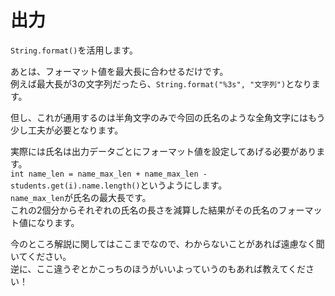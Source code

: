 # 出力
  
``String.format()``を活用します。  
  
あとは、フォーマット値を最大長に合わせるだけです。  
例えば最大長が3の文字列だったら、``String.format("%3s", "文字列")``となります。  
  
但し、これが通用するのは半角文字のみで今回の氏名のような全角文字にはもう少し工夫が必要となります。  
  
実際には氏名は出力データごとにフォーマット値を設定してあげる必要があります。  
``int name_len = name_max_len + name_max_len - students.get(i).name.length()``というようにします。  
``name_max_len``が氏名の最大長です。  
これの2個分からそれぞれの氏名の長さを減算した結果がその氏名のフォーマット値になります。
  
今のところ解説に関してはここまでなので、わからないことがあれば遠慮なく聞いてください。  
逆に、ここ違うぞとかこっちのほうがいいよっていうのもあれば教えてください！
